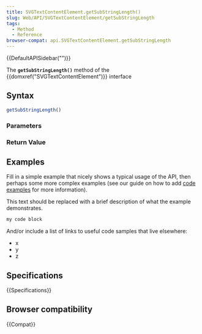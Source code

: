 ```yaml
---
title: SVGTextContentElement.getSubStringLength()
slug: Web/API/SVGTextContentElement/getSubStringLength
tags:
  - Method
  - Reference
browser-compat: api.SVGTextContentElement.getSubStringLength
---
```

{{DefaultAPISidebar("")}}

The **`getSubStringLength()`** method of the {{domxref("SVGTextContentElement")}} interface 

## Syntax

```js
getSubStringLength()
```

### Parameters



### Return Value



## Examples

Fill in a simple example that nicely shows a typical usage of the API, then perhaps some more complex examples (see our guide on how to add [code examples](/en-US/docs/MDN/Contribute/Structures/Code_examples) for more information).

This text should be replaced with a brief description of what the example demonstrates.

```js
my code block
```

And/or include a list of links to useful code samples that live elsewhere:

*   x
*   y
*   z

## Specifications

{{Specifications}}

## Browser compatibility

{{Compat}}

